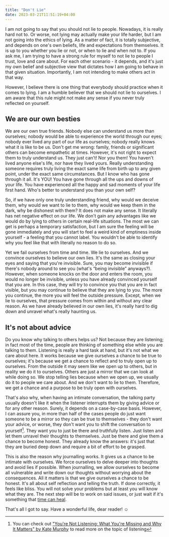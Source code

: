 ```yaml
---
title: "Don't Lie"
date: 2023-03-21T11:51:19+04:00
---
```


I am not going to say that you should not lie to people. Nowadays, it is really hard not to. Or worse, not lying may actually make your life harder, but I am not going into the ethics of lying. As a matter of fact, it is totally subjective, and depends on one's own beliefs, life and expectations from themselves. It is up to you whether you lie or not, or when to lie and when not to. If you ask me, I am trying to have a strong rule for myself to not lie to people I trust, love and care about. For each other scenario - it depends, and it's just my own belief and subjective view that dictates how I am going to behave in that given situation. Importantly, I am not intending to make others act in that way.

However, I believe there is one thing that everybody should practice when it comes to lying. I am a humble believer that we should not lie to ourselves. I am aware that this rule might not make any sense if you never truly reflected on yourself.

## We are our own besties

We are our own true friends. Nobody else can understand us more than ourselves; nobody would be able to experience the world through our eyes; nobody ever lived any part of our life as ourselves; nobody really knows what it is like to be us. Don't get me wrong: family, friends or significant others can become empathetic at times. However, it's not right to expect them to truly understand us. They just can't! Nor you them! You haven't lived anyone else's life, nor have they lived yours. Really understanding someone requires truly living the exact same life from birth up to any given point, under the exact same circumstances. But I know who has gone through it all. It's YOU! You have gone through all the ups and downs of your life. You have experienced all the happy and sad moments of your life first hand. Who's better to understand you than your own self?

So, if we have only one truly understanding friend, why would we deceive them, why would we want to lie to them, why would we keep them in the dark, why be dishonest with them? It does not make any sense. It literally has net negative effect on our life. We don't gain any advantages like we would do by lying to others in certain real-life situations. The most we can get is perhaps a temporary satisfaction, but I am sure the feeling will be gone immediately and you will start to feel a weird kind of emptiness inside yourself - a feeling that you cannot label. You wouldn't be able to identify why you feel like that with literally no reason to do so.

Yet we fail ourselves from time and time. We lie to ourselves. And we convince ourselves to believe our own lies. It's the same as closing your eyes and saying that you're invisible. Sure, you may become invisible if there's nobody around to see you (what's “being invisible” anyways?). However, when someone knocks on the door and enters the room, you would no longer be invisible, unless you have already convinced yourself that you are. In this case, they will try to convince you that you are in fact visible, but you may continue to believe that they are lying to you. The more you continue, the more you will feel the outside pressure. Except, when we lie to ourselves, that pressure comes from within and without any clear reason. As we have already believed in our own lies, it's really hard to dig down and unravel what's really haunting us.

## It's not about advice

Do you know why talking to others helps us? Not because they are listening;  in fact most of the time, people are thinking of something else while you are talking to them. Listening is really a hard task at hand, but it's not what we care about here. It works because we give ourselves a chance to be true to ourselves; it's because we get a chance to reflect and to truly open up to ourselves. From the outside it may seem like we open up to others, but in reality we do it to ourselves. Others are just a mirror that we can look at while doing so. We stop telling lies because when we open up, we usually do it to people we care about. And we don't want to lie to them. Therefore, we get a chance and a purpose to be truly open with ourselves.

That's also why, when having an intimate conversation, the talking party usually doesn't like it when the listener interrupts them by giving advice or for any other reason. Surely, it depends on a case-by-case basis. However, I can assure you, in more than half of the cases people do just want someone to be a mirror so they can be true to themselves - they don't want your advice, or worse, they don't want you to shift the conversation to yourself[^listening]. They want you to just be there and truthfully listen. Just listen and let them unravel their thoughts to themselves. Just be there and give them a chance to become honest. They already know the answers: it's just that they are buried deep down and require a bit of effort to be grasped.

[^listening]: You can check out ["You're Not Listening: What You're Missing and Why It Matters" by Kate Murphy](https://www.goodreads.com/book/show/45892276-you-re-not-listening) to read more on the topic of listening

This is also the reason why journalling works. It gives us a chance to be intimate with ourselves. We force ourselves to delve deeper into thoughts and avoid lies if possible. When journalling, we allow ourselves to become all vulnerable and write down our thoughts without worrying about the consequences. All it matters is that we give ourselves a chance to be honest. It's all about self reflection and telling the truth. If done correctly, it feels like bliss. You will not solve your problems but at least you will know what they are. The next step will be to work on said issues, or just wait if it's something that [time can heal](https://www.youtube.com/watch?v=3MHxPuWld5o).

That's all I got to say. Have a wonderful life, dear reader! ☺️
